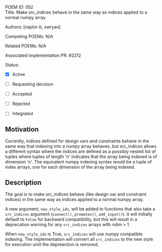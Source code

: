 POEM ID: 052  
Title: Make src_indices behave in the same way as indices applied to a normal numpy array  

Authors: [naylor-b, swryan]  

Competing POEMs: N/A  

Related POEMs: N/A  

Associated implementation PR: #2212  

Status:  

- [x] Active  
- [ ] Requesting decision  
- [ ] Accepted  
- [ ] Rejected  
- [ ] Integrated  


## Motivation  

Currently, indices defined for design vars and constraints behave in the same way that indexing into a numpy array behaves,
but src_indices allows a different syntax where the indices are defined as a possibly nested list of tuples where tuples of
length 'n' indicates that the array being indexed is of dimension 'n'. The equivalent numpy indexing syntax would be a tuple
of index arrays, one for each dimension of the array being indexed.  


## Description  

The goal is to make src_indices behave (like design var and constraint indices) in the same way as indices applied to a normal
numpy array. 

A new argument, `new_style_idx`, will be added to functions that also take a `src_indices` argument (`connect()`, 
`promotes()`, `add_input()`). It will initially default to `False` for backward compatibility, but this will result in a
deprecation warning for any `src_indices` arrays with ndim > 1. 

When `new_style_idx` is True, `src_indices` will use numpy compatible indexing.  The implementation will convert all 
`src_indices` to the new style for execution until the depreaction is removed.

